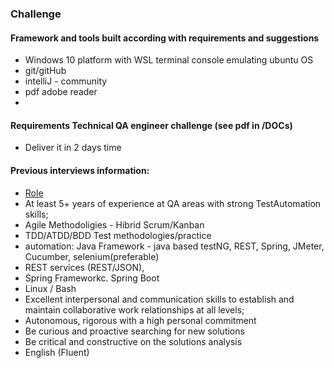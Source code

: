 ### Challenge
#### Framework and tools built according with requirements and suggestions
* Windows 10 platform with WSL terminal console emulating ubuntu OS
* git/gitHub
* intelliJ - community
* pdf adobe reader
* 
#### Requirements Technical QA engineer challenge (see pdf in /DOCs)
* Deliver it in 2 days time

#### Previous interviews information:
* [Role](https://askblue.pt/jobs/)
* At least 5+ years of experience at QA areas with strong TestAutomation skills;
* Agile Methodoligies - Hibrid Scrum/Kanban 
* TDD/ATDD/BDD Test methodologies/practice 
* automation: Java Framework - java based testNG, REST, Spring, JMeter, Cucumber, selenium(preferable) 
* REST services (REST/JSON),
* Spring Frameworkc. Spring Boot
* Linux / Bash                         
* Excellent interpersonal and communication skills to establish and maintain collaborative work relationships at all levels;
* Autonomous, rigorous with a high personal commitment
* Be curious and proactive searching for new solutions
* Be critical and constructive on the solutions analysis
* English (Fluent)